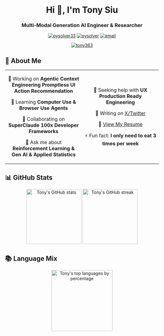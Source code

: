 <h1 align="center">Hi 👋, I'm Tony Siu</h1>
<h3 align="center">Multi-Modal Generation AI Engineer & Researcher</h3>

<p align="center">
  <a href="https://twitter.com/pysolver33" target="blank"><img src="https://img.shields.io/twitter/follow/pysolver33?logo=twitter&style=for-the-badge" alt="pysolver33" /></a>
  <a href="https://linkedin.com/in/pysolver" target="blank"><img src="https://img.shields.io/badge/-LinkedIn-0077B5?style=for-the-badge&logo=linkedin&logoColor=white" alt="pysolver" /></a>
  <a href="mailto:pysolver33@gmail.com"><img src="https://img.shields.io/badge/-Email-D14836?style=for-the-badge&logo=gmail&logoColor=white" alt="email" /></a>
</p>

<p align="center">
  <a href="https://github.com/ryo-ma/github-profile-trophy">
    <img src="https://github-profile-trophy.vercel.app/?username=tony363&theme=darkhub&no-frame=true&margin-w=15&title=MultipleLang,Commit,Repositories,Followers,Stars,Experience,Issues,PullRequest" alt="tony363" />
  </a>
</p>

## 🚀 About Me

<table align="center">
<tr>
<td align="center" width="50%">

🔭 Working on **Agentic Context Engineering Promptless UI Action Recommendation**

🌱 Learning **Computer Use & Browser Use Agents**

👯 Collaborating on **SuperClaude 100x Developer Frameworks**

💬 Ask me about **Reinforcement Learning & Gen AI & Applied Statistics**

</td>
<td align="center" width="50%">

🤝 Seeking help with **UX Production Ready Engineering**

📝 Writing on [X/Twitter](https://x.com/pysolver33)

📄 [View My Resume](https://drive.google.com/file/d/116AOY9gdQSEvq_2ClDNF00XB5ZEUWbKf/view?usp=sharing)

⚡ Fun fact: **I only need to eat 3 times per week**

</td>
</tr>
</table>

## 📊 GitHub Stats

<p align="center">
  <img height="180em" src="https://github-readme-stats.vercel.app/api?username=tony363&show_icons=true&theme=dark&hide_border=true&include_all_commits=true&count_private=true" alt="Tony's GitHub stats" />
  <img height="180em" src="https://github-readme-streak-stats.herokuapp.com/?user=tony363&theme=dark&hide_border=true" alt="Tony's GitHub streak" />
</p>

## 📚 Language Mix

<p align="center">
  <img height="200em" src="https://github-readme-stats.vercel.app/api/top-langs/?username=tony363&layout=compact&langs_count=10&theme=dark&hide_border=true&hide=Jupyter%20Notebook,HTML,CMake,CSS,Dockerfile,TeX,JavaScript,Ren%27Py,SWIG,Shell" alt="Tony's top languages by percentage" />
</p>
